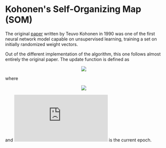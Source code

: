 # Kohonen's Self-Organizing Map (SOM)

The original [paper](https://sci2s.ugr.es/keel/pdf/algorithm/articulo/1990-Kohonen-PIEEE.pdf) written by Teuvo Kohonen in 1990 was one of the first neural network model capable on unsupervised learning, training a set on initially randomized weight vectors.

Out of the different implementation of the algorithm, this one follows almost entirely the original paper. The update function is defined as


<div align="center"><img src="https://latex.codecogs.com/gif.latex?w_%7Bij%7D%28t%29%20%3D%20w_%7Bij%7D%28t%29%20&plus;%20%5Calpha%28t%29%20%5Ccdot%20h%28t%29%20%5Ccdot%20%7C%7Cx_%7Bci%7D%20-%20w_%7Bij%7D%28t%29%7C%7C"></div>

where

<div align="center"><img src=https://latex.codecogs.com/gif.latex?%5Cinline%20%5Cbegin%7Balign*%7D%20%5Cdisplaystyle%20%5Calpha%28t%29%20%3D%20%5Calpha_0%20%5Ccdot%20%5Ctext%7Bexp%7D%5Cleft%28%20-%5Cfrac%7Bt%7D%7B%5Ctau_%7B%5Calpha%7D%7D%20%5Cright%29%2C%20%5C%20h%28t%29%20%3D%20%5Ctext%7Bexp%7D%5Cleft%28-%5Cfrac%7B%7C%7Cw_%7Bc%7D%20-%20w_%7Bi%7D%7C%7C%5E2%7D%7B2%5Csigma%28t%29%5E2%7D%20%5Cright%29%2C%20%5C%20%5Csigma%28t%29%20%3D%20%5Csigma_0%20%5Ccdot%5Ctext%7Bexp%7D%20%5Cleft%28%20-%5Cfrac%7Bt%7D%7B%5Ctau_%7B%5Csigma%7D%7D%20%5Cright%29%20%5Cend%7Balign*%7D></div>

and ![equation](https://latex.codecogs.com/gif.latex?%5Cinline%20t) is the current epoch.
